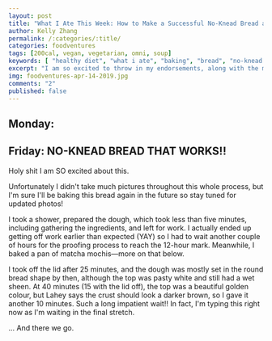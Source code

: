 ```yaml
---
layout: post
title: "What I Ate This Week: How to Make a Successful No-Knead Bread and More"
author: Kelly Zhang
permalink: /:categories/:title/
categories: foodventures
tags: [200cal, vegan, vegetarian, omni, soup]
keywords: [ "healthy diet", "what i ate", "baking", "bread", "no-knead bread", "easy recipes" ]
excerpt: "I am so excited to throw in my endorsements, along with the millions of others who've already tried it, for Jim Lahey's no-knead bread recipe."
img: foodventures-apr-14-2019.jpg
comments: "2"
published: false
---
```


## Monday:

## Friday: NO-KNEAD BREAD THAT WORKS!!

Holy shit I am SO excited about this.

Unfortunately I didn't take much pictures throughout this whole process, but I'm sure I'll be baking this bread again in the future so stay tuned for updated photos!

I took a shower, prepared the dough, which took less than five minutes, including gathering the ingredients, and left for work. I actually ended up getting off work earlier than expected (YAY) so I had to wait another couple of hours for the proofing process to reach the 12-hour mark. Meanwhile, I baked a pan of matcha mochis—more on that below.

I took off the lid after 25 minutes, and the dough was mostly set in the round bread shape by then, although the top was pasty white and still had a wet sheen. At 40 minutes (15 with the lid off), the top was a beautiful golden colour, but Lahey says the crust should look a darker brown, so I gave it another 10 minutes. Such a long impatient wait!! In fact, I'm typing this right now as I'm waiting in the final stretch.

... And there we go.
